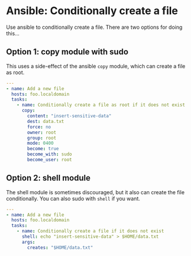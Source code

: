 # Ansible: Conditionally create a file

Use ansible to conditionally create a file.  There are two options for doing this...



## Option 1: copy module with sudo

This uses a side-effect of the ansible `copy` module, which can create a file as root.

``` yaml
---
- name: Add a new file
  hosts: foo.localdomain
  tasks:
    - name: Conditionally create a file as root if it does not exist
      copy:
        content: "insert-sensitive-data"
        dest: data.txt
        force: no
        owner: root
        group: root
        mode: 0400
        become: true
        become_with: sudo
        become_user: root

```

## Option 2: shell module

The shell module is sometimes discouraged, but it also can create the file conditionally.  You can also sudo with `shell` if you want.

```yaml
---
- name: Add a new file
  hosts: foo.localdomain
  tasks:
    - name: Conditionally create a file if it does not exist
      shell: echo "insert-sensitive-data" > $HOME/data.txt
      args:
        creates: "$HOME/data.txt"

```

